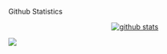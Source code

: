 
Github Statistics
[<p align="center">![github stats](https://github-readme-stats.vercel.app/api?username=FyyyyK&show_icons=true&include_all_commits=false&bg_color=90,FFCC00,BC3800&title_color=fff&text_color=fff&icon_color=fff&border_color=FFC800&&border_radius=20&count_private=true)</p>](https://github.com/FyyyyK)

<img src="https://activity-graph.herokuapp.com/graph?username=FyyyyK&theme=cobalt&&border_radius=20">
